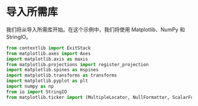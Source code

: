 # 导入所需库

我们将从导入所需库开始。在这个示例中，我们将使用 Matplotlib、NumPy 和 StringIO。

```python
from contextlib import ExitStack
from matplotlib.axes import Axes
import matplotlib.axis as maxis
from matplotlib.projections import register_projection
import matplotlib.spines as mspines
import matplotlib.transforms as transforms
import matplotlib.pyplot as plt
import numpy as np
from io import StringIO
from matplotlib.ticker import (MultipleLocator, NullFormatter, ScalarFormatter)
```
